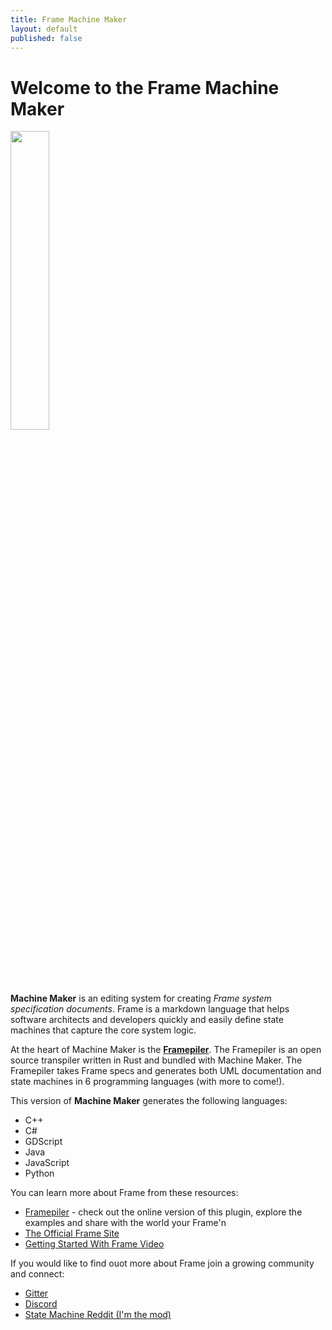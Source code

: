 ```yaml
---
title: Frame Machine Maker
layout: default
published: false
---
```


# Welcome to the Frame Machine Maker
<a target="_blank" href="https://www.patreon.com/bePatron?u=54426227" data-patreon-widget-type="become-patron-button"><img width='35%' src='https://frame-lang.org/assets/img/patreon-button.png'></img></a>

**Machine Maker** is an editing system for creating _Frame system specification documents_. Frame is a markdown language that helps software architects and developers quickly and easily define state machines that capture the core system logic.

At the heart of Machine Maker is the [**Framepiler**](https://framepiler.frame-lang.org). The Framepiler is an open source transpiler written in Rust and bundled with Machine Maker. The Framepiler takes Frame specs and generates both UML documentation and state machines in 6 programming languages (with more to come!).

This version of **Machine Maker** generates the following languages:

* C++
* C#
* GDScript
* Java
* JavaScript
* Python

You can learn more about Frame from these resources:

* [Framepiler](https://framepiler.frame-lang.org/) - check out the online version of this plugin, explore the examples and share with the world your Frame'n
* [The Official Frame Site](https://frame-lang.org)
* [Getting Started With Frame Video](https://youtu.be/MfOIQfuPw30)

If you would like to find ouot more about Frame join a growing community and connect:

* [Gitter](https://gitter.im/frame-language/community)
* [Discord](https://discord.com/invite/CfbU4QCbSD)
* [State Machine Reddit (I'm the mod)](https://www.reddit.com/r/statemachines/)
